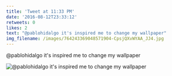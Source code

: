 ```yaml
---
title: 'Tweet at 11:33 PM'
date: '2016-08-12T23:33:12'
retweets: 0
likes: 2
text: "@pablohidalgo it's inspired me to change my wallpaper"
img_filename: /images/764243369048571904-CpsjQXvWYAA_JJ4.jpg
---
```

@pablohidalgo it's inspired me to change my wallpaper

![@pablohidalgo it's inspired me to change my wallpaper](/images/764243369048571904-CpsjQXvWYAA_JJ4.jpg "@pablohidalgo it's inspired me to change my wallpaper")